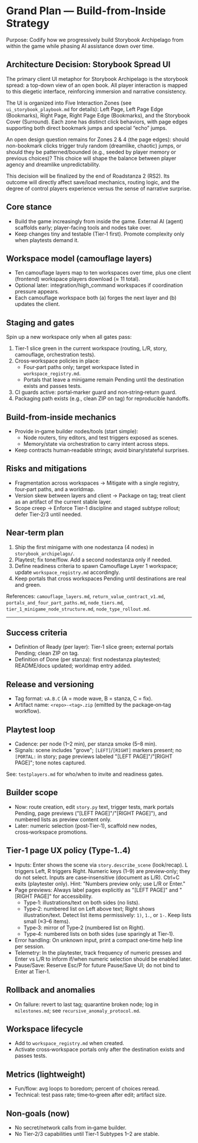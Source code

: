 # Grand Plan — Build-from-Inside Strategy

Purpose: Codify how we progressively build Storybook Archipelago from within the game while phasing AI assistance down over time.

## Architecture Decision: Storybook Spread UI

The primary client UI metaphor for Storybook Archipelago is the storybook spread: a top-down view of an open book. All player interaction is mapped to this diegetic interface, reinforcing immersion and narrative consistency.

The UI is organized into Five Interaction Zones (see `ui_storybook_playbook.md` for details): Left Page, Left Page Edge (Bookmarks), Right Page, Right Page Edge (Bookmarks), and the Storybook Cover (Surround). Each zone has distinct click behaviors, with page edges supporting both direct bookmark jumps and special “echo” jumps.

An open design question remains for Zones 2 & 4 (the page edges): should non-bookmark clicks trigger truly random (dreamlike, chaotic) jumps, or should they be patterned/bounded (e.g., seeded by player memory or previous choices)? This choice will shape the balance between player agency and dreamlike unpredictability.

This decision will be finalized by the end of Roadstanza 2 (RS2). Its outcome will directly affect save/load mechanics, routing logic, and the degree of control players experience versus the sense of narrative surprise.

## Core stance

- Build the game increasingly from inside the game. External AI (agent) scaffolds early; player-facing tools and nodes take over.
- Keep changes tiny and testable (Tier‑1 first). Promote complexity only when playtests demand it.

## Workspace model (camouflage layers)

- Ten camouflage layers map to ten workspaces over time, plus one client (frontend) workspace players download (≈ 11 total).
- Optional later: integration/high_command workspaces if coordination pressure appears.
- Each camouflage workspace both (a) forges the next layer and (b) updates the client.

## Staging and gates

Spin up a new workspace only when all gates pass:

1) Tier‑1 slice green in the current workspace (routing, L/R, story, camouflage, orchestration tests).
2) Cross‑workspace policies in place:
   - Four‑part paths only; target workspace listed in `workspace_registry.md`.
   - Portals that leave a minigame remain Pending until the destination exists and passes tests.
3) CI guards active: portal‑marker guard and non‑string‑return guard.
4) Packaging path exists (e.g., clean ZIP on tag) for reproducible handoffs.

## Build‑from‑inside mechanics

- Provide in‑game builder nodes/tools (start simple):
  - Node routers, tiny editors, and test triggers exposed as scenes.
  - Memory/state via orchestration to carry intent across steps.
- Keep contracts human‑readable strings; avoid binary/stateful surprises.

## Risks and mitigations

- Fragmentation across workspaces → Mitigate with a single registry, four‑part paths, and a worldmap.
- Version skew between layers and client → Package on tag; treat client as an artifact of the current stable layer.
- Scope creep → Enforce Tier‑1 discipline and staged subtype rollout; defer Tier‑2/3 until needed.

## Near‑term plan

1) Ship the first minigame with one nodestanza (4 nodes) in `storybook_archipelago/`.
2) Playtest; fix tone/flow. Add a second nodestanza only if needed.
3) Define readiness criteria to spawn Camouflage Layer 1 workspace; update `workspace_registry.md` accordingly.
4) Keep portals that cross workspaces Pending until destinations are real and green.

References: `camouflage_layers.md`, `return_value_contract_v1.md`, `portals_and_four_part_paths.md`, `node_tiers.md`, `tier_1_minigame_node_structure.md`, `node_type_rollout.md`.

---

## Success criteria

- Definition of Ready (per layer): Tier‑1 slice green; external portals Pending; clean ZIP on tag.
- Definition of Done (per stanza): first nodestanza playtested; README/docs updated; worldmap entry added.

## Release and versioning

- Tag format: `vA.B.C` (A = mode wave, B = stanza, C = fix).
- Artifact name: `<repo>-<tag>.zip` (emitted by the package‑on‑tag workflow).

## Playtest loop

- Cadence: per node (1–2 min), per stanza smoke (5–8 min).
- Signals: scene includes "grove"; `[LEFT]`/`[RIGHT]` markers present; no `[PORTAL:` in story; page previews labeled "[LEFT PAGE]"/"[RIGHT PAGE]"; tone notes captured.

See: `testplayers.md` for who/when to invite and readiness gates.

## Builder scope

- Now: route creation, edit `story.py` text, trigger tests, mark portals Pending, page previews ("[LEFT PAGE]"/"[RIGHT PAGE]"), and numbered lists as preview content only.
- Later: numeric selection (post‑Tier‑1), scaffold new nodes, cross‑workspace promotions.

## Tier‑1 page UX policy (Type‑1..4)

- Inputs: Enter shows the scene via `story.describe_scene` (look/recap). L triggers Left, R triggers Right. Numeric keys (1–9) are preview‑only; they do not select. Inputs are case‑insensitive (document as L/R). Ctrl+C exits (playtester only). Hint: "Numbers preview only; use L/R or Enter."
- Page previews: Always label pages explicitly as "[LEFT PAGE]" and "[RIGHT PAGE]" for accessibility.
  - Type‑1: illustrations/text on both sides (no lists).
  - Type‑2: numbered list on Left above text; Right shows illustration/text. Detect list items permissively: `1)`, `1.`, or `1-`. Keep lists small (≈3–6 items).
  - Type‑3: mirror of Type‑2 (numbered list on Right).
  - Type‑4: numbered lists on both sides (use sparingly at Tier‑1).
- Error handling: On unknown input, print a compact one‑time help line per session.
- Telemetry: In the playtester, track frequency of numeric presses and Enter vs L/R to inform if/when numeric selection should be enabled later.
- Pause/Save: Reserve Esc/P for future Pause/Save UI; do not bind to Enter at Tier‑1.

## Rollback and anomalies

- On failure: revert to last tag; quarantine broken node; log in `milestones.md`; see `recursive_anomaly_protocol.md`.

## Workspace lifecycle

- Add to `workspace_registry.md` when created.
- Activate cross‑workspace portals only after the destination exists and passes tests.

## Metrics (lightweight)

- Fun/flow: avg loops to boredom; percent of choices reread.
- Technical: test pass rate; time‑to‑green after edit; artifact size.

## Non‑goals (now)

- No secret/network calls from in‑game builder.
- No Tier‑2/3 capabilities until Tier‑1 Subtypes 1–2 are stable.
